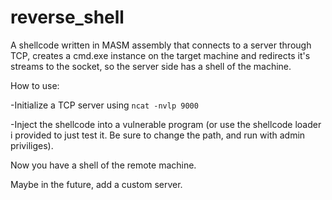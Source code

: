 # reverse_shell
A shellcode written in MASM assembly that connects to a server through TCP, creates a cmd.exe instance on the target machine and redirects it's streams to the socket, so the server side has a shell of the machine.

How to use:

-Initialize a TCP server using `ncat -nvlp 9000`

-Inject the shellcode into a vulnerable program (or use the shellcode loader i provided to just test it. Be sure to change the path, and run with admin priviliges).


Now you have a shell of the remote machine.

Maybe in the future, add a custom server.
